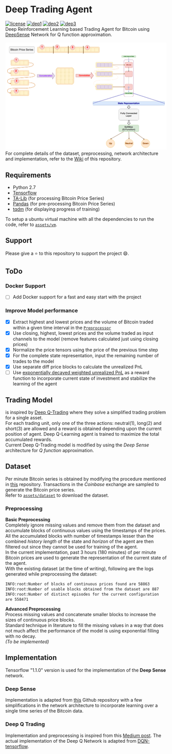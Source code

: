 # Deep Trading Agent

[![license](https://img.shields.io/packagist/l/doctrine/orm.svg)](https://github.com/samre12/deep-trading-agent/blob/master/LICENSE)
[![dep1](https://img.shields.io/badge/implementation-tensorflow-orange.svg)](https://www.tensorflow.org/)
[![dep2](https://img.shields.io/badge/python-2.7-red.svg)](https://www.python.org/download/releases/2.7/)
[![dep3](https://img.shields.io/badge/status-in%20progress-green.svg)](https://github.com/samre12/deep-trading-agent/)<br>
Deep Reinforcement Learning based Trading Agent for Bitcoin using [DeepSense](https://arxiv.org/abs/1611.01942) Network for Q function approximation. <br><br>
![model](assets/schema/CompleteSchema.png)
<br>
For complete details of the dataset, preprocessing, network architecture and implementation, refer to the [Wiki](https://github.com/samre12/deep-trading-agent/wiki) of this repository.

## Requirements

- Python 2.7
- [Tensorflow](https://www.tensorflow.org/)
- [TA-Lib](https://mrjbq7.github.io/ta-lib/) (for processing Bitcoin Price Series)
- [Pandas](https://pandas.pydata.org) (for pre-processing Bitcoin Price Series)
- [tqdm](https://pypi.python.org/pypi/tqdm) (for displaying progress of training)<br>

To setup a ubuntu virtual machine with all the dependencies to run the code, refer to [`assets/vm`](https://github.com/samre12/deep-trading-agent/tree/master/assets/vm).

## Support

Please give a :star: to this repository to support the project :smile:.

## ToDo

### Docker Support

- [ ] Add Docker support for a fast and easy start with the project

### Improve Model performance

- [X] Extract highest and lowest prices and the volume of Bitcoin traded within a given time interval in the [`Preprocessor`](https://github.com/samre12/deep-trading-agent/blob/f8b5604aac3e68905034e4a0597867f37cecb342/code/process/processor.py#L9)
- [X] Use closing, highest, lowest prices and the volume traded as input channels to the model (remove features calculated just using closing prices)
- [X] Normalize the price tensors using the price of the previous time step
- [X] For the complete state representation, input the remaining number of trades to the model
- [X] Use separate diff price blocks to calculate the unrealized PnL
- [ ] Use [exponentially decayed weighted unrealized PnL](https://github.com/samre12/deep-trading-agent/wiki/Reward-Function#exponentially-weighted-unrealized-pnl) as a reward function to incorporate current state of investment and stabilize the learning of the agent

## Trading Model

is inspired by [Deep Q-Trading](http://cslt.riit.tsinghua.edu.cn/mediawiki/images/5/5f/Dtq.pdf) where they solve a simplified trading problem for a single asset.
<br>
For each trading unit, only one of the three actions: neutral(1), long(2) and short(3) are allowed and a reward is obtained depending upon the current position of agent. Deep Q-Learning agent is trained to maximize the total accumulated rewards. <br>
Current Deep Q-Trading model is modified by using the *Deep Sense* architecture for *Q function* approximation.

## Dataset

Per minute Bitcoin series is obtained by modifying the procedure mentioned in [this](https://github.com/philipperemy/deep-learning-bitcoin) repository. Transactions in the *Coinbase* exchange are sampled to generate the Bitcoin price series. <br>
Refer to [`assets/dataset`](https://github.com/samre12/deep-trading-agent/tree/master/assets/dataset) to download the dataset.

### Preprocessing

**Basic Preprocessing**<br>
Completely ignore missing values and remove them from the dataset and accumulate blocks of continuous values using the timestamps of the prices.<br>
All the accumulated blocks with number of timestamps lesser than the combined *history length* of the state and *horizon* of the agent are then filtered out since they cannot be used for training of the agent.<br>
In the current implementation, past 3 hours (180 minutes) of per minute Bitcoin prices are used to generate the representation of the current state of the agent.<br>
With the existing dataset (at the time of writing), following are the logs generated while preprocessing the dataset:
```
INFO:root:Number of blocks of continuous prices found are 58863
INFO:root:Number of usable blocks obtained from the dataset are 887
INFO:root:Number of distinct episodes for the current configuration are 558471
```

**Advanced Preprocessing**<br>
Process missing values and concatenate smaller blocks to increase the sizes of continuous price blocks.<br>
Standard technique in literature to fill the missing values in a way that does not much affect the performance of the model is using exponential filling with no decay.<br>
*(To be implemented)*

## Implementation

Tensorflow "1.1.0" version is used for the implementation of the **Deep Sense** network.<br>

### Deep Sense

Implementation is adapted from [this](https://github.com/yscacaca/DeepSense) Github repository with a few simplifications in the network architecture to incorporate learning over a single time series of the Bitcoin data.

### Deep Q Trading

Implementation and preprocessing is inspired from this [Medium post](https://hackernoon.com/the-self-learning-quant-d3329fcc9915). The actual implementation of the Deep Q Network is adapted from [DQN-tensorflow](https://github.com/devsisters/DQN-tensorflow).
